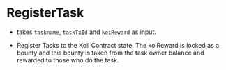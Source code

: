 # RegisterTask

- takes `taskname`, `taskTxId` and `koiReward` as input.

- Register Tasks to the Koii Contract state. The koiReward is locked as a bounty and this bounty is taken from the task owner balance and rewarded to those who do the task.
